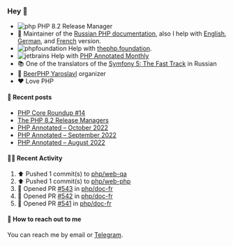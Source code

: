 ### Hey 👋

- ![php](https://user-images.githubusercontent.com/4685504/174548850-037dfd35-3b33-4154-9c50-95efd45ba66a.png) PHP 8.2 Release Manager
- 📖 Maintainer of the [Russian PHP documentation](https://github.com/php/doc-ru), also I help with [English](https://github.com/php/doc-en), [German](https://github.com/php/doc-de), and [French](https://github.com/php/doc-fr) version.
- ![phpfoundation](https://user-images.githubusercontent.com/4685504/174548733-72f62c18-f57e-47a6-8201-cb3d87e06b98.png) Help with [thephp.foundation](https://github.com/ThePHPF/thephp.foundation).
- ![jetbrains](https://user-images.githubusercontent.com/4685504/174548471-693a0e41-4db3-4251-a452-71518bfc5359.png) Help with [PHP Annotated Monthly](https://blog.jetbrains.com/phpstorm/tag/php-annotated-monthly/)
- 📚 One of the translators of
  the [Symfony 5: The Fast Track](https://symfony.com/doc/current/the-fast-track/ru/index.html)
  in Russian
- 🍻 [BeerPHP Yaroslavl](https://github.com/beerphp/yaroslavl) organizer
- ❤️ Love PHP

#### 📜 Recent posts

<!-- BLOG-POST-LIST:START -->
- [PHP Core Roundup #14](https://thephp.foundation/blog/2023/07/01/php-core-roundup-14/)
- [The PHP 8.2 Release Managers](https://24daysindecember.net/2022/12/07/the-php-8-2-release-managers/)
- [PHP Annotated – October 2022](https://blog.jetbrains.com/phpstorm/2022/11/php-annotated-october-2022/)
- [PHP Annotated – September 2022](https://blog.jetbrains.com/phpstorm/2022/10/php-annotated-september-2022/)
- [PHP Annotated – August 2022](https://blog.jetbrains.com/phpstorm/2022/08/php-annotated-august-2022/)
<!-- BLOG-POST-LIST:END -->

#### 👨‍💻 Recent Activity

<!--RECENT_ACTIVITY:start-->
1. ⬆️ Pushed 1 commit(s) to [php/web-qa](https://github.com/php/web-qa)
2. ⬆️ Pushed 1 commit(s) to [php/web-php](https://github.com/php/web-php)
3. 💪 Opened PR [#543](https://github.com/php/doc-fr/pull/543) in [php/doc-fr](https://github.com/php/doc-fr)
4. 💪 Opened PR [#542](https://github.com/php/doc-fr/pull/542) in [php/doc-fr](https://github.com/php/doc-fr)
5. 💪 Opened PR [#541](https://github.com/php/doc-fr/pull/541) in [php/doc-fr](https://github.com/php/doc-fr)
<!--RECENT_ACTIVITY:end-->

#### 💌 How to reach out to me

You can reach me by email or [Telegram](https://t.me/saundefined).
